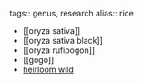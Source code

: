 tags:: genus, research
alias:: rice

- [[oryza sativa]]
- [[oryza sativa black]]
- [[oryza rufipogon]]
- [[gogo]]
- [heirloom wild](https://www.foodforestseeds.au/product/black-rice-seeds-heirloom-perennial-rice-oryza-sativa/)